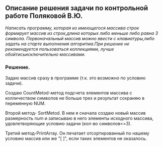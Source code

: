 ## Описание решения задачи по контрольной работе Поляковой В.Ю.

*Написать программу, которая из имеющегося массива строк формирует массив из строк,длина которых либо меньше либо равна 3 символа. Первоначальный массив можно ввести с клавиатуры,либо задать на старте выполнения алгоритма.При решение не рекомендуется пользоваться коллекциями, лучше обойтисьисключительно массивами.*

 ### Решение.

 Задаю массив сразу в программе (т.к. это возможно по условию задачи). 
 
Создаю CountMetod-метод подсчета элементов массива с колличеством символов не больше трех и результат сохраняю в переменную NUM.

Второй метод- SortMetod. В нем я сначала создаю новый массив размерность num и записываю в него элементы исходного массива, удовлетворяющие условию задачи (кол-во символов<=3).

Третий метод-PrintArray. Он печатает отсортированный по нашему условию массив или же "[ ]", если таких элементов не оказалось.
